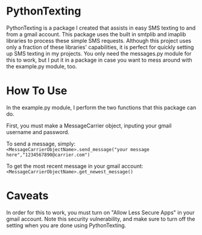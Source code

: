 # PythonTexting
PythonTexting is a package I created that assists in easy SMS texting to and from a gmail account. This package uses the built in smtplib and imaplib libraries to process these simple SMS requests. Although this project uses only a fraction of these libraries' capabilities, it is perfect for quickly setting up SMS texting in my projects. You only need the messages.py module for this to work, but I put it in a package in case you want to mess around with the example.py module, too.

# How To Use
In the example.py module, I perform the two functions that this package can do.

First, you must make a MessageCarrier object, inputing your gmail username and password.  

To send a message, simply:  
`<MessageCarrierObjectName>.send_message("your message here","1234567890@carrier.com")`

To get the most recent message in your gmail account:  
`<MessageCarrierObjectName>.get_newest_message()`

# Caveats
In order for this to work, you must turn on "Allow Less Secure Apps" in your gmail account. Note this security vulnerability, and make sure to turn off the setting when you are done using PythonTexting.
